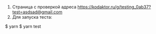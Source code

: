 
1. Страница с проверкой адреса https://kodaktor.ru/g/testing_0ab37?test=asdsad@gmail.com
2. Для запуска теста:

$ yarn
$ yarn test



